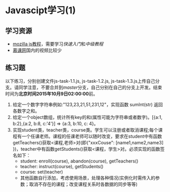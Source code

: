 # Javascipt学习(1)
## 学习资源
- [mozilla js教程](https://developer.mozilla.org/zh-CN/docs/Web/JavaScript)，需要学习*快速入门*和*中级教程*
- [慕课网](http://www.imooc.com/learn/277)国内的视频比较少
## 练习题
以下练习，分别创建文件js-task-1.1.js, js-task-1.2.js, js-task-1.3.js上传自己分支。请同学注意，不要合并到*master*分支，自己分别在自己的分支上开发。结束时间为**北京时间2015年10月9日02:00:00**前。
1. 给定一个数字字符串例如:"123,23,21,51,231,12"，实现函数 sumInt(str) 返回各数字之和。
2. 给定一个object数组，统计所有key的和(属性可能为字符串或者数字)。[{a:1, b:2},{a:2, b:8, c:'4'}] => {a:3, b:10, c: 4}。
3. 实现student类，teacher类，course类。学生可以注册或者取消课程;每个课程有一个任课老师。课程的任课老师可以随时改变，要求在student中有函数getTeachers()获取<课程,老师>对(即{"xxxCouse": [name1,name2,name3] })，teacher中有函数getStudents()获取<课程，学生>对。必须实现的函数签名如下：
	- student: enroll(course), abandon(course), getTeachers()
	- teacher: instruct(course), getStudents()
	- course: set(teacher)
	- 其他函数自行添加，考虑使用场景，处理各种情况(实例化时需传入的参数；取消不存在的课程；改变课程关系时各数据的同步等等)

